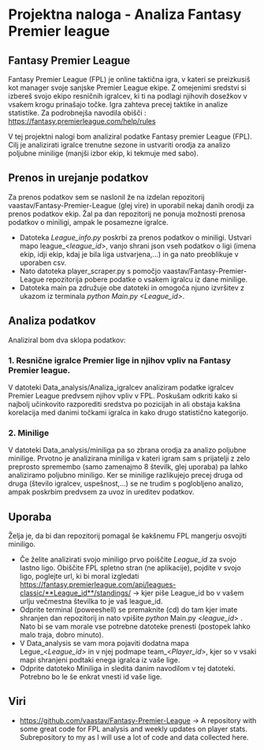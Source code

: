 # Projektna naloga - Analiza Fantasy Premier league

## Fantasy Premier League
Fantasy Premier League (FPL) je online taktična igra, v kateri se preizkusiš kot manager svoje sanjske Premier League ekipe. Z omejenimi sredstvi si izbereš svojo ekipo resničnih igralcev, ki ti na podlagi njihovih dosežkov v vsakem krogu prinašajo točke. Igra zahteva precej taktike in analize statistike. Za podrobnejša navodila obišči : https://fantasy.premierleague.com/help/rules

V tej projektni nalogi bom analiziral podatke Fantasy premier League (FPL). Cilj je analizirati igralce trenutne sezone in ustvariti orodja za analizo poljubne minilige (manjši izbor ekip, ki tekmuje med sabo).

## Prenos in urejanje podatkov
Za prenos podatkov sem se naslonil že na izdelan repozitorij vaastav/Fantasy-Premier-League (glej vire) in uporabil nekaj danih orodji za prenos podatkov ekip. Žal pa dan repozitorij ne ponuja možnosti prenosa podatkov o miniligi, ampak le posamezne igralce. 

* Datoteka *League_info.py* poskrbi za prenos podatkov o miniligi. Ustvari mapo league_<*league_id*>, vanjo shrani json vseh podatkov o ligi (imena ekip, idji ekip, kdaj je bila liga ustvarjena,...) in ga nato preoblikuje v uporaben csv.
* Nato datoteka player_scraper.py s pomočjo vaastav/Fantasy-Premier-League repozitorija pobere podatke o vsakem igralcu iz dane minilige. 
* Datoteka main pa združuje obe datoteki in omogoča njuno izvršitev z ukazom iz terminala *python Main.py <League_id>*.

## Analiza podatkov

Analiziral bom dva sklopa podatkov:

### 1. Resnične igralce Premier lige in njihov vpliv na Fantasy Premier league.

V datoteki Data_analysis/Analiza_igralcev analiziram podatke igralcev Premier League predvsem njihov vpliv v FPL. Poskušam odkriti kako si najbolj učinkovito razporediti sredstva po pozicijah in ali obstaja kakšna korelacija med danimi točkami igralca in kako drugo statistično kategorijo.

### 2. Minilige

V datoteki Data_analysis/miniliga pa so zbrana orodja za analizo poljubne minilige. Prvotno je analizirana miniliga v kateri igram sam s prijatelji z zelo preprosto spremembo (samo zamenajmo 8 številk, glej uporaba) pa lahko analiziramo poljubno miniligo. Ker se minilige razlikujejo precej druga od druga (število igralcev, uspešnost,...) se ne trudim s poglobljeno analizo, ampak poskrbim predvsem za uvoz in ureditev podatkov.

## Uporaba

Želja je, da bi dan repozitorij pomagal še kakšnemu FPL mangerju osvojiti miniligo.
* Če želite analizirati svojo miniligo prvo poiščite *League_id* za svojo lastno ligo. Obiščite FPL spletno stran (ne aplikacije), pojdite v svojo ligo, poglejte url, ki bi moral izgledati https://fantasy.premierleague.com/api/leagues-classic/**League_id**/standings/ -> kjer piše League_id bo v vašem urlju večmestna številka to je vaš league_id.
* Odprite terminal (poweeshell) se premaknite (cd) do tam kjer imate shranjen dan repozitorij in nato vpišite *python* Main.py <*league_id*> . Nato bi se vam morale vse potrebne datoteke prenesti (postopek lahko malo traja, dobro minuto).
* V Data_analysis se vam mora pojaviti dodatna mapa Legue_<*League_id*> in v njej podmape team_<*Player_id*>, kjer so v vsaki mapi shranjeni podtaki enega igralca iz vaše lige.
* Odprite datoteko Miniliga in sledita danim navodilom v tej datoteki. Potrebno bo le še enkrat vnesti id vaše lige.

## Viri
 - https://github.com/vaastav/Fantasy-Premier-League  -> A repository with some great code for FPL analysis and weekly updates on player stats. Subrepository to my as I will use a lot of code and data collected here.
